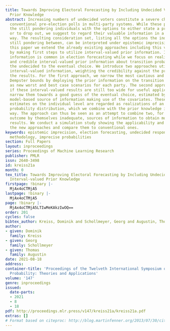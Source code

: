 ```yaml
---
title: Towards Improving Electoral Forecasting by Including Undecided Voters and Interval-valued
  Prior Knowledge
abstract: Increasing numbers of undecided voters constitute a severe challenge for
  conventional pre-election polls in multi-party systems. While these polls only provide
  the still pondering individuals with the options to either state a precise party
  or to drop out, we suggest to regard their valuable information in a set-valued
  way. The resulting consideration set, listing all the options the individual is
  still pondering between, can be interpreted under epistemic imprecision. Within
  this paper we extend the already existing approaches including this valuable information,
  by making first steps to utilize interval-valued prior information. Including background
  information is common in election forecasting while we focus on realistically obtainable
  and credible interval-valued prior information about transition probabilities from
  the undecided to the eventual choice. We introduce two approaches utilizing this
  interval-valued information, weighting the credibility against the precision of
  the results. For the first approach, we narrow the most cautious and wide so-called
  Dempster bounds by deploying the prior information on the transition probabilities
  as new worst and best case scenarios for each party. The second approach applies
  if these interval-valued results are still too wide for useful application. We hereby
  narrow them towards a good guess of the eventual choice, estimated by a further
  model-based source of information making use of the covariates. These single-valued
  estimates on the individual level are regarded as realizations of an underlying
  probability distribution, which we combine with the prior knowledge in a Bayesian
  way. The approach can thus be seen as an attempt to combine two, for the needed
  outcome by themselves inadequate, sources of information to obtain more concise
  results. We conduct a simulation study showing the applicability and virtues of
  the new approaches and compare them to conventional ones.
keywords: epistemic imprecision, election forecasting, undecided respondents, survey
  methodology, imprecise probabilities
section: Full Papers
layout: inproceedings
series: Proceedings of Machine Learning Research
publisher: PMLR
issn: 2640-3498
id: kreiss21a
month: 0
tex_title: Towards Improving Electoral Forecasting by Including Undecided Voters and
  Interval-valued Prior Knowledge
firstpage: !binary |-
  MjAx4oCTMjA5
lastpage: !binary |-
  MjAx4oCTMjA5
page: !binary |-
  MjAx4oCTMjA5LTIwMeKAkzIwOQ==
order: 201
cycles: false
bibtex_author: Kreiss, Dominik and Schollmeyer, Georg and Augustin, Thomas
author:
- given: Dominik
  family: Kreiss
- given: Georg
  family: Schollmeyer
- given: Thomas
  family: Augustin
date: 2021-08-18
address:
container-title: 'Proceedings of the Twelveth International Symposium on Imprecise
  Probability: Theories and Applications'
volume: '147'
genre: inproceedings
issued:
  date-parts:
  - 2021
  - 8
  - 18
pdf: http://proceedings.mlr.press/v147/kreiss21a/kreiss21a.pdf
extras: []
# Format based on citeproc: http://blog.martinfenner.org/2013/07/30/citeproc-yaml-for-bibliographies/
---
```

